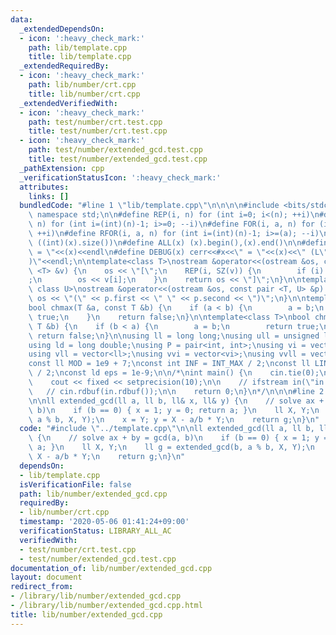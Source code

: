 ```yaml
---
data:
  _extendedDependsOn:
  - icon: ':heavy_check_mark:'
    path: lib/template.cpp
    title: lib/template.cpp
  _extendedRequiredBy:
  - icon: ':heavy_check_mark:'
    path: lib/number/crt.cpp
    title: lib/number/crt.cpp
  _extendedVerifiedWith:
  - icon: ':heavy_check_mark:'
    path: test/number/crt.test.cpp
    title: test/number/crt.test.cpp
  - icon: ':heavy_check_mark:'
    path: test/number/extended_gcd.test.cpp
    title: test/number/extended_gcd.test.cpp
  _pathExtension: cpp
  _verificationStatusIcon: ':heavy_check_mark:'
  attributes:
    links: []
  bundledCode: "#line 1 \"lib/template.cpp\"\n\n\n\n#include <bits/stdc++.h>\n\nusing\
    \ namespace std;\n\n#define REP(i, n) for (int i=0; i<(n); ++i)\n#define RREP(i,\
    \ n) for (int i=(int)(n)-1; i>=0; --i)\n#define FOR(i, a, n) for (int i=(a); i<(n);\
    \ ++i)\n#define RFOR(i, a, n) for (int i=(int)(n)-1; i>=(a); --i)\n\n#define SZ(x)\
    \ ((int)(x).size())\n#define ALL(x) (x).begin(),(x).end()\n\n#define DUMP(x) cerr<<#x<<\"\
    \ = \"<<(x)<<endl\n#define DEBUG(x) cerr<<#x<<\" = \"<<(x)<<\" (L\"<<__LINE__<<\"\
    )\"<<endl;\n\ntemplate<class T>\nostream &operator<<(ostream &os, const vector\
    \ <T> &v) {\n    os << \"[\";\n    REP(i, SZ(v)) {\n        if (i) os << \", \"\
    ;\n        os << v[i];\n    }\n    return os << \"]\";\n}\n\ntemplate<class T,\
    \ class U>\nostream &operator<<(ostream &os, const pair <T, U> &p) {\n    return\
    \ os << \"(\" << p.first << \" \" << p.second << \")\";\n}\n\ntemplate<class T>\n\
    bool chmax(T &a, const T &b) {\n    if (a < b) {\n        a = b;\n        return\
    \ true;\n    }\n    return false;\n}\n\ntemplate<class T>\nbool chmin(T &a, const\
    \ T &b) {\n    if (b < a) {\n        a = b;\n        return true;\n    }\n   \
    \ return false;\n}\n\nusing ll = long long;\nusing ull = unsigned long long;\n\
    using ld = long double;\nusing P = pair<int, int>;\nusing vi = vector<int>;\n\
    using vll = vector<ll>;\nusing vvi = vector<vi>;\nusing vvll = vector<vll>;\n\n\
    const ll MOD = 1e9 + 7;\nconst int INF = INT_MAX / 2;\nconst ll LINF = LLONG_MAX\
    \ / 2;\nconst ld eps = 1e-9;\n\n/*\nint main() {\n    cin.tie(0);\n    ios::sync_with_stdio(false);\n\
    \    cout << fixed << setprecision(10);\n\n    // ifstream in(\"in.txt\");\n \
    \   // cin.rdbuf(in.rdbuf());\n\n    return 0;\n}\n*/\n\n\n#line 2 \"lib/number/extended_gcd.cpp\"\
    \n\nll extended_gcd(ll a, ll b, ll& x, ll& y) {\n    // solve ax + by = gcd(a,\
    \ b)\n    if (b == 0) { x = 1; y = 0; return a; }\n    ll X, Y;\n    ll g = extended_gcd(b,\
    \ a % b, X, Y);\n    x = Y; y = X - a/b * Y;\n    return g;\n}\n"
  code: "#include \"../template.cpp\"\n\nll extended_gcd(ll a, ll b, ll& x, ll& y)\
    \ {\n    // solve ax + by = gcd(a, b)\n    if (b == 0) { x = 1; y = 0; return\
    \ a; }\n    ll X, Y;\n    ll g = extended_gcd(b, a % b, X, Y);\n    x = Y; y =\
    \ X - a/b * Y;\n    return g;\n}\n"
  dependsOn:
  - lib/template.cpp
  isVerificationFile: false
  path: lib/number/extended_gcd.cpp
  requiredBy:
  - lib/number/crt.cpp
  timestamp: '2020-05-06 01:41:24+09:00'
  verificationStatus: LIBRARY_ALL_AC
  verifiedWith:
  - test/number/crt.test.cpp
  - test/number/extended_gcd.test.cpp
documentation_of: lib/number/extended_gcd.cpp
layout: document
redirect_from:
- /library/lib/number/extended_gcd.cpp
- /library/lib/number/extended_gcd.cpp.html
title: lib/number/extended_gcd.cpp
---
```

